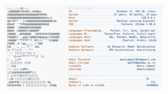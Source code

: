 <picture>
  <source srcset="https://raw.githubusercontent.com/mmazinjameel/mmazinjameel/main/dark_mode.svg?v=1758242945" media="(prefers-color-scheme: dark)">
  <img src="https://raw.githubusercontent.com/mmazinjameel/mmazinjameel/main/light_mode.svg?v=1758242945">
</picture>
